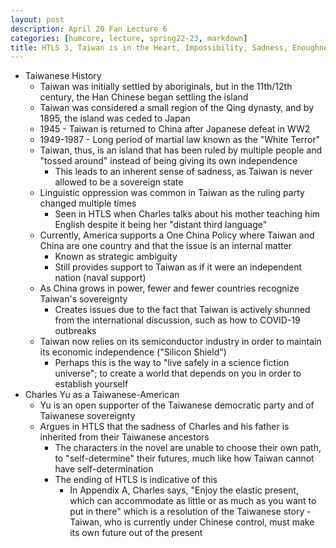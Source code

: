 ```yaml
---
layout: post
description: April 20 Fan Lecture 6
categories: [humcore, lecture, spring22-23, markdown]
title: HTLS 3, Taiwan is in the Heart, Impossibility, Sadness, Enoughness
---
```


- Taiwanese History
    - Taiwan was initially settled by aboriginals, but in the 11th/12th century, the Han Chinese began settling the island
    - Taiwan was considered a small region of the Qing dynasty, and by 1895, the island was ceded to Japan
    - 1945 - Taiwan is returned to China after Japanese defeat in WW2
    - 1949-1987 - Long period of martial law known as the "White Terror"
    - Taiwan, thus, is an island that has been ruled by multiple people and "tossed around" instead of being giving its own independence
        - This leads to an inherent sense of sadness, as Taiwan is never allowed to be a sovereign state
    - Linguistic oppression was common in Taiwan as the ruling party changed multiple times
        - Seen in HTLS when Charles talks about his mother teaching him English despite it being her "distant third language"
    - Currently, America supports a One China Policy where Taiwan and China are one country and that the issue is an internal matter
        - Known as strategic ambiguity
        - Still provides support to Taiwan as if it were an independent nation (naval support)
    - As China grows in power, fewer and fewer countries recognize Taiwan's sovereignty
        - Creates issues due to the fact that Taiwan is actively shunned from the international discussion, such as how to COVID-19 outbreaks
    - Taiwan now relies on its semiconductor industry in order to maintain its economic independence ("Silicon Shield")
        - Perhaps this is the way to "live safely in a science fiction universe"; to create a world that depends on you in order to establish yourself
- Charles Yu as a Taiwanese-American
    - Yu is an open supporter of the Taiwanese democratic party and of Taiwanese sovereignty
    - Argues in HTLS that the sadness of Charles and his father is inherited from their Taiwanese ancestors
        - The characters in the novel are unable to choose their own path, to "self-determine" their futures, much like how Taiwan cannot have self-determination
        - The ending of HTLS is indicative of this
            - In Appendix A, Charles says, "Enjoy the elastic present, which can accommodate as little or as much as you want to put in there" which is a resolution of the Taiwanese story - Taiwan, who is currently under Chinese control, must make its own future out of the present